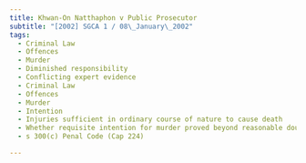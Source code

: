 ```yaml
---
title: Khwan-On Natthaphon v Public Prosecutor 
subtitle: "[2002] SGCA 1 / 08\_January\_2002"
tags:
  - Criminal Law
  - Offences
  - Murder
  - Diminished responsibility
  - Conflicting expert evidence
  - Criminal Law
  - Offences
  - Murder
  - Intention
  - Injuries sufficient in ordinary course of nature to cause death
  - Whether requisite intention for murder proved beyond reasonable doubt
  - s 300(c) Penal Code (Cap 224)

---
```


